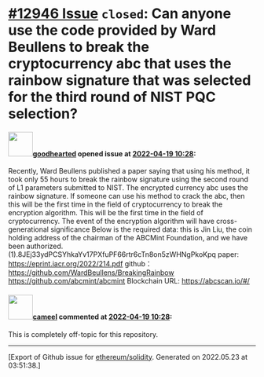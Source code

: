 # [\#12946 Issue](https://github.com/ethereum/solidity/issues/12946) `closed`: Can anyone use the code provided by Ward Beullens to break the cryptocurrency abc that uses the rainbow signature that was selected for the third round of NIST PQC selection?

#### <img src="https://avatars.githubusercontent.com/u/11872493?v=4" width="50">[goodhearted](https://github.com/goodhearted) opened issue at [2022-04-19 10:28](https://github.com/ethereum/solidity/issues/12946):

Recently, Ward Beullens published a paper saying that using his method, it took only 55 hours to break the rainbow signature using the second round of L1 parameters submitted to NIST.
The encrypted currency abc uses the rainbow signature. If someone can use his method to crack the abc, then this will be the first time in the field of cryptocurrency to break the encryption algorithm. This will be the first time in the field of cryptocurrency. The event of the encryption algorithm will have cross-generational significance
Below is the required data:
this is Jin Liu, the coin holding address of the chairman of the ABCMint Foundation, and we have been authorized.
(1).8JEj33ydPCSYhkaYv17PXfuPF66rtr6cTn8on5zWHNgPkoKpq
paper:
 https://eprint.iacr.org/2022/214.pdf
github：
 https://github.com/WardBeullens/BreakingRainbow
 https://github.com/abcmint/abcmint
Blockchain URL:
 https://abcscan.io/#/

#### <img src="https://avatars.githubusercontent.com/u/137030?v=4" width="50">[cameel](https://github.com/cameel) commented at [2022-04-19 10:28](https://github.com/ethereum/solidity/issues/12946#issuecomment-1109011971):

This is completely off-topic for this repository.


-------------------------------------------------------------------------------



[Export of Github issue for [ethereum/solidity](https://github.com/ethereum/solidity). Generated on 2022.05.23 at 03:51:38.]
